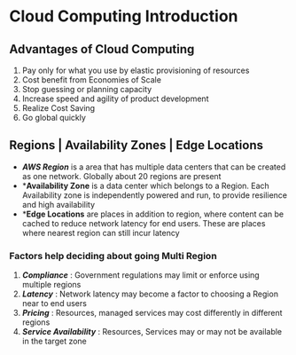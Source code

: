 # Cloud Computing Introduction

## Advantages of Cloud Computing
1. Pay only for what you use by elastic provisioning of resources
2. Cost benefit from Economies of Scale
3. Stop guessing or planning capacity
4. Increase speed and agility of product development
5. Realize Cost Saving
6. Go global quickly

## Regions | Availability Zones | Edge Locations
- ***AWS Region*** is a area that has multiple data centers that can be created as one network. Globally about 20 regions are present
- ***Availability Zone** is a data center which belongs to a Region. Each Availability zone is independently powered and run, to provide resilience and high availability
- ***Edge Locations** are places in addition to region, where content can be cached to reduce network latency for end users. These are places where nearest region can still incur latency

### Factors help deciding about going Multi Region
1. ***Compliance*** : Government regulations may limit or enforce using multiple regions
2. ***Latency*** : Network latency may become a factor to choosing a Region near to end users
3. ***Pricing*** : Resources, managed services may cost differently in different regions
4. ***Service Availability*** : Resources, Services may or may not be available in the target zone


